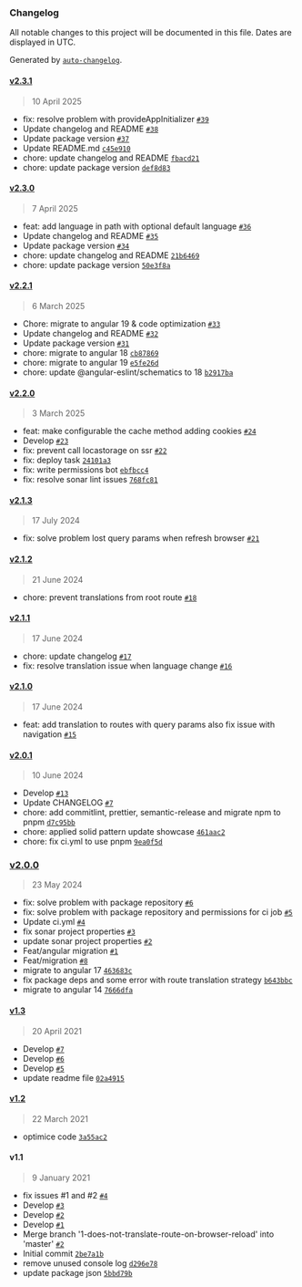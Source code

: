 ### Changelog

All notable changes to this project will be documented in this file. Dates are displayed in UTC.

Generated by [`auto-changelog`](https://github.com/CookPete/auto-changelog).

#### [v2.3.1](https://github.com/darioegb/ngx-translate-routes/compare/v2.3.0...v2.3.1)

> 10 April 2025

- fix: resolve problem with provideAppInitializer [`#39`](https://github.com/darioegb/ngx-translate-routes/pull/39)
- Update changelog and README [`#38`](https://github.com/darioegb/ngx-translate-routes/pull/38)
- Update package version [`#37`](https://github.com/darioegb/ngx-translate-routes/pull/37)
- Update README.md [`c45e910`](https://github.com/darioegb/ngx-translate-routes/commit/c45e91018b140cd0698efb9d5e9fbcb5056b7d58)
- chore: update changelog and README [`fbacd21`](https://github.com/darioegb/ngx-translate-routes/commit/fbacd2198ada137a7bed177733e97a33c70f1d64)
- chore: update package version [`def8d83`](https://github.com/darioegb/ngx-translate-routes/commit/def8d8377480f8e208d33054efab2e9812cc3df1)

#### [v2.3.0](https://github.com/darioegb/ngx-translate-routes/compare/v2.2.1...v2.3.0)

> 7 April 2025

- feat: add language in path with optional default language [`#36`](https://github.com/darioegb/ngx-translate-routes/pull/36)
- Update changelog and README [`#35`](https://github.com/darioegb/ngx-translate-routes/pull/35)
- Update package version [`#34`](https://github.com/darioegb/ngx-translate-routes/pull/34)
- chore: update changelog and README [`21b6469`](https://github.com/darioegb/ngx-translate-routes/commit/21b64696eb8b8ca1b289d576f01fa1f4543158fa)
- chore: update package version [`50e3f8a`](https://github.com/darioegb/ngx-translate-routes/commit/50e3f8ae056853d57028ca79f82fc8db0b116842)

#### [v2.2.1](https://github.com/darioegb/ngx-translate-routes/compare/v2.2.0...v2.2.1)

> 6 March 2025

- Chore:  migrate to angular 19 & code optimization [`#33`](https://github.com/darioegb/ngx-translate-routes/pull/33)
- Update changelog and README [`#32`](https://github.com/darioegb/ngx-translate-routes/pull/32)
- Update package version [`#31`](https://github.com/darioegb/ngx-translate-routes/pull/31)
- chore: migrate to angular 18 [`cb87869`](https://github.com/darioegb/ngx-translate-routes/commit/cb8786951deefe8aec97ff7d04a9c22ccbb5aab5)
- chore: migrate to angular 19 [`e5fe26d`](https://github.com/darioegb/ngx-translate-routes/commit/e5fe26d9c4d018ef3d3aa6739bfc7e473d3a2729)
- chore: update @angular-eslint/schematics to 18 [`b2917ba`](https://github.com/darioegb/ngx-translate-routes/commit/b2917ba38dbbb50c353ccfb7fae43b41f94a91c8)

#### [v2.2.0](https://github.com/darioegb/ngx-translate-routes/compare/v2.1.3...v2.2.0)

> 3 March 2025

- feat: make configurable the cache method adding cookies [`#24`](https://github.com/darioegb/ngx-translate-routes/pull/24)
- Develop [`#23`](https://github.com/darioegb/ngx-translate-routes/pull/23)
- fix: prevent call locastorage on ssr [`#22`](https://github.com/darioegb/ngx-translate-routes/pull/22)
- fix: deploy task [`24101a3`](https://github.com/darioegb/ngx-translate-routes/commit/24101a3d2320bd21365e0e8561d4f00b2c280810)
- fix: write permissions bot [`ebfbcc4`](https://github.com/darioegb/ngx-translate-routes/commit/ebfbcc43c9260b9868553f26cca139286b61176f)
- fix: resolve sonar lint issues [`768fc81`](https://github.com/darioegb/ngx-translate-routes/commit/768fc8192fd1751b22c90d665f0f923234c58e91)

#### [v2.1.3](https://github.com/darioegb/ngx-translate-routes/compare/v2.1.2...v2.1.3)

> 17 July 2024

- fix: solve problem lost query params when refresh browser [`#21`](https://github.com/darioegb/ngx-translate-routes/pull/21)

#### [v2.1.2](https://github.com/darioegb/ngx-translate-routes/compare/v2.1.1...v2.1.2)

> 21 June 2024

- chore: prevent translations from root route [`#18`](https://github.com/darioegb/ngx-translate-routes/pull/18)

#### [v2.1.1](https://github.com/darioegb/ngx-translate-routes/compare/v2.1.0...v2.1.1)

> 17 June 2024

- chore: update changelog [`#17`](https://github.com/darioegb/ngx-translate-routes/pull/17)
- fix: resolve translation issue when language change [`#16`](https://github.com/darioegb/ngx-translate-routes/pull/16)

#### [v2.1.0](https://github.com/darioegb/ngx-translate-routes/compare/v2.0.1...v2.1.0)

> 17 June 2024

- feat: add translation to routes with query params also fix issue with navigation [`#15`](https://github.com/darioegb/ngx-translate-routes/pull/15)

#### [v2.0.1](https://github.com/darioegb/ngx-translate-routes/compare/v2.0.0...v2.0.1)

> 10 June 2024

- Develop [`#13`](https://github.com/darioegb/ngx-translate-routes/pull/13)
- Update CHANGELOG [`#7`](https://github.com/darioegb/ngx-translate-routes/pull/7)
- chore: add commitlint, prettier, semantic-release and migrate npm to pnpm [`d7c95bb`](https://github.com/darioegb/ngx-translate-routes/commit/d7c95bbcf6042b24038a6c8a602a30b5335f5832)
- chore: applied solid pattern update showcase [`461aac2`](https://github.com/darioegb/ngx-translate-routes/commit/461aac261d3a35e698499c1abf880edd1851a9d5)
- chore: fix ci.yml to use pnpm [`9ea0f5d`](https://github.com/darioegb/ngx-translate-routes/commit/9ea0f5d79c46e33c9930392ade92f7108c181409)

### [v2.0.0](https://github.com/darioegb/ngx-translate-routes/compare/v1.3...v2.0.0)

> 23 May 2024

- fix: solve problem with package repository [`#6`](https://github.com/darioegb/ngx-translate-routes/pull/6)
- fix: solve problem with package repository and permissions for ci job [`#5`](https://github.com/darioegb/ngx-translate-routes/pull/5)
- Update ci.yml [`#4`](https://github.com/darioegb/ngx-translate-routes/pull/4)
- fix sonar project properties [`#3`](https://github.com/darioegb/ngx-translate-routes/pull/3)
- update sonar project properties [`#2`](https://github.com/darioegb/ngx-translate-routes/pull/2)
- Feat/angular migration [`#1`](https://github.com/darioegb/ngx-translate-routes/pull/1)
- Feat/migration [`#8`](https://github.com/darioegb/ngx-translate-routes/pull/8)
- migrate to angular 17 [`463683c`](https://github.com/darioegb/ngx-translate-routes/commit/463683c58c7374534d51337e742ab89fbd8e37a1)
- fix package deps and some error with route translation strategy [`b643bbc`](https://github.com/darioegb/ngx-translate-routes/commit/b643bbc3094a63f8c71c05986459731e01324e6d)
- migrate to angular 14 [`7666dfa`](https://github.com/darioegb/ngx-translate-routes/commit/7666dfa822b50a7c4c3fd5184967a54e8c097010)

#### [v1.3](https://github.com/darioegb/ngx-translate-routes/compare/v1.2...v1.3)

> 20 April 2021

- Develop [`#7`](https://github.com/darioegb/ngx-translate-routes/pull/7)
- Develop [`#6`](https://github.com/darioegb/ngx-translate-routes/pull/6)
- Develop [`#5`](https://github.com/darioegb/ngx-translate-routes/pull/5)
- update readme file [`02a4915`](https://github.com/darioegb/ngx-translate-routes/commit/02a49157c67e58074747fe8e20d1d518dac4bc66)

#### [v1.2](https://github.com/darioegb/ngx-translate-routes/compare/v1.1...v1.2)

> 22 March 2021

- optimice code [`3a55ac2`](https://github.com/darioegb/ngx-translate-routes/commit/3a55ac2c1085c7829eea05b595025705af3df52f)

#### v1.1

> 9 January 2021

- fix issues #1 and #2 [`#4`](https://github.com/darioegb/ngx-translate-routes/pull/4)
- Develop [`#3`](https://github.com/darioegb/ngx-translate-routes/pull/3)
- Develop [`#2`](https://github.com/darioegb/ngx-translate-routes/pull/2)
- Develop [`#1`](https://github.com/darioegb/ngx-translate-routes/pull/1)
- Merge branch '1-does-not-translate-route-on-browser-reload' into 'master' [`#2`](https://github.com/darioegb/ngx-translate-routes/issues/2)
- Initial commit [`2be7a1b`](https://github.com/darioegb/ngx-translate-routes/commit/2be7a1b0b55e5a1fe785d18c6a345b218ca8a5e6)
- remove unused console log [`d296e78`](https://github.com/darioegb/ngx-translate-routes/commit/d296e785b800e447cef3d4ef0a9672f8e56f4d1d)
- update package json [`5bbd79b`](https://github.com/darioegb/ngx-translate-routes/commit/5bbd79bca4725b91aeea71494376d28f77f216ea)
